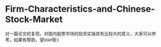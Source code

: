 # Firm-Characteristics-and-Chinese-Stock-Market
对一篇论文的复现，对国内股票市场的投资实操具有比较大的意义，大家可以参考。如果有帮助，望star哦:)
